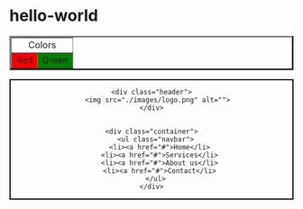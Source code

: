 # hello-world
<!DOCTYPE html>
<html>
<head>
<title> Table </title> 
</head>
<body>
<table border="3">
  <tr> <td colspan="2" align="center"> Colors </td> </tr>
  <tr> 
    <td bgcolor="red"> Red </td>
    <td bgcolor="green"> Green </td>
  </tr>
</table> 
</body>
</html>


<!DOCTYPE html>
<html>

<head>
  <meta charset="UTF-8">
  <meta name="viewport" content="width=device-width, initial-scale=1">
  <title>Alfa's Code</title>
  <style>
    header {
      border: 2px solid black
    }

    img {
      width: 100px;
    }

    .container {
      
      border: 3px solid red;
      display:block;
      width: 36%;
      margin: 10px auto;
    }
    
    
    .navbar{
      display: inline-block;
      width: 50%;;
    }
    
      .navbar li{
      display: inline-block;
      width: 50%;;
    }
    
      .navbar li a{
      display: inline-block;
      width: 400px;;
    }
    
    
  </style>
</head>

<body>
  <header>

   
    <div class="header">
       <img src="./images/logo.png" alt="">
    </div>


    <div class="container">
      <ul class="navbar">
        <li><a href="#">Home</li>
        <li><a href="#">Services</li>
        <li><a href="#">About us</li>
        <li><a href="#">Contact</li>
      </ul>
    </div>
  </header>


</body>

</html>
